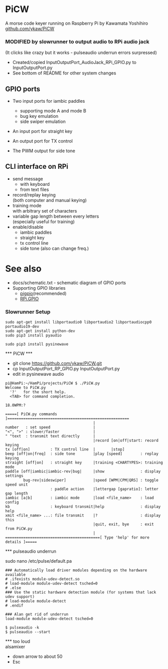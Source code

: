 # PiCW
A morse code keyer running on Raspberry Pi
by Kawamata Yoshihiro  [github.com/ykaw/PiCW](https://github.com/ykaw/PiCW/tree/master)

### MODIFIED by slowrunner to output audio to RPi audio jack
(It clicks like crazy but it works - pulseaudio underrun errors surpressed)
- Created/copied InputOutputPort_AudioJack_RPi_GPIO.py to InputOutputPort.py 
- See bottom of README for other system changes


## GPIO ports
* Two input ports for iambic paddles
  * supporting mode A and mode B
  * bug key emulation
  * side swiper emulation

* An input port for straight key

* An output port for TX control

* The PWM output for side tone

## CLI interface on RPi
* send message
  * with keyboard
  * from text files
* record/replay keying  
(both computer and manual keying)
* training mode  
with arbitrary set of characters
* variable gap length between every letters  
(especially useful for training)
* enable/disable
  * iambic paddles
  * straight key
  * tx control line
  * side tone (also can change freq.)
  
# See also
* docs/schematic.txt - schematic diagram of GPIO ports
* Supporting GPIO libraries
  * [pigpio](http://abyz.me.uk/rpi/pigpio/)(recommended)
  * [RPi.GPIO](https://sourceforge.net/projects/raspberry-gpio-python/)


### Slowrunner Setup
```
sudo apt-get install libportaudio0 libportaudio2 libportaudiocpp0 portaudio19-dev
sudo apt-get install python-dev 
sudo pip3 install pyaudio

sudo pip3 install pysinewave
```

*** PiCW ***  

- git clone https://github.com/ykaw/PiCW.git  
- cp InputOutputPort_RP_GPIO.py InputOutputPort.py  
- edit in pysinewave audio  


```
pi@HamPi:~/HamPi/projects/PiCW $ ./PiCW.py
Welcome to PiCW.py
  '?'   for the short help.
  <TAB> for command completion.

18.0WPM:?

=====[ PiCW.py commands ]======================================================
                                       |
number   : set speed                   |
"<", ">" : slower/faster               |
" "text  : transmit text directly      |
                                       |record [on|off|start: record keying
tx [off|on]         : TX control line  |       |stop]
beep [off|on|freq]  : side tone        |play [speed]        : replay keying
straight [off|on]   : straight key     |training <CHARTYPES>: training mode
paddle [off|iambic|iambic-rev|bug|     |show                : display settings
        bug-rev|sideswiper]            |speed [WPM|CPM|QRS] : toggle speed unit
                    : paddle action    |lettergap [gapratio]: letter gap length
iambic [a|b]        : iambic mode      |load <file_name>    : load config
kb                  : keyboard transmit|help                : display help
xmit <file_name> ...: file transmit    |?                   : display this
                                       |quit, exit, bye     : exit from PiCW.py
                                       |
==========================================[ Type 'help' for more details ]=====

```


*** pulseaudio underrun  

sudo nano /etc/pulse/default.pa  

```
### Automatically load driver modules depending on the hardware available
# .ifexists module-udev-detect.so
# load-module module-udev-detect tsched=0
# .else
### Use the static hardware detection module (for systems that lack udev support)
# load-module module-detect
# .endif

### Alan get rid of underrun
load-module module-udev-detect tsched=0

$ pulseaudio -k
$ pulseaudio --start
```

*** too loud  
alsamixer  
- down arrow to about 50  
- Esc  

